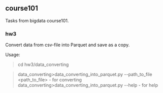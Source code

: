 ## course101
Tasks from bigdata course101.

### hw3
Convert data from csv-file into Parquet and save as a copy.

Usage:
>cd hw3/data_converting

>data_converting>data_converting_into_parquet.py --path_to_file <path_to_file>  - for converting
>data_converting>data_converting_into_parquet.py --help - for help
